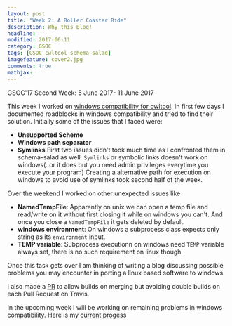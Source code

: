 ```yaml
---
layout: post
title: "Week 2: A Roller Coaster Ride"
description: Why this Blog!
headline: 
modified: 2017-06-11
category: GSOC
tags: [GSOC cwltool schema-salad]
imagefeature: cover2.jpg
comments: true
mathjax: 
---
```


GSOC'17 Second Week: 5 June 2017- 11 June 2017


This week I worked on [windows compatibility for cwltool](https://github.com/common-workflow-language/cwltool/pull/419). In first few days I documented roadblocks in windows compatibility
and tried to find their solution. Initially some of the issues that I faced were:
* **Unsupported Scheme**
* **Windows path separator**
* **Symlinks**
First two issues didn't took much time as I confronted them in schema-salad as well.
`Symlinks` or symbolic links doesn't work on windows(..or it does but you need admin privileges everytime you execute your program)
Creating a alternative path for execution on windows to avoid use of symlinks took second half of the week.

Over the weekend I worked on other unexpected issues like 
* **NamedTempFile**: Apparently on unix we can open a temp file and read/write on it without first closing it while on windows you can't. And once you close
 a `NamedTempFile` it gets deleted by default.
* **windows environment**: On windows a subprocess class expects only string as its `environment` input.  
* **TEMP variable**: Subprocess executionn on windows need `TEMP` variable always set, there is no such requirement on linux though.

Once this task gets over I am thinking of writing a blog discussing possible problems you may encounter in porting a linux based software to windows.

I also made a [PR](https://github.com/common-workflow-language/cwltool/pull/415) to allow builds on merging but avoiding double builds on each Pull Request on Travis.

In the upcoming week I will be working on remaining problems in windows compatibility. Here is my [current progess](https://github.com/common-workflow-language/cwltool/pull/419)